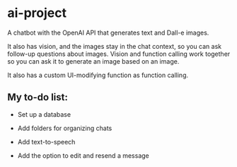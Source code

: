 # ai-project

A chatbot with the OpenAI API that generates text and Dall-e images. 

It also has vision, and the images stay in the chat context, so you can ask follow-up questions about images. Vision and function calling work together so you can ask it to generate an image based on an image.

It also has a custom UI-modifying function as function calling.

## My to-do list:

- Set up a database

- Add folders for organizing chats

- Add text-to-speech

- Add the option to edit and resend a message